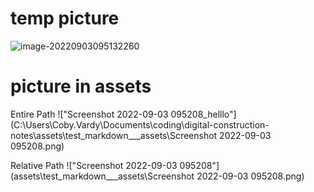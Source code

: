 

# temp picture

![image-20220903095132260](C:\Users\Coby.Vardy\AppData\Roaming\Typora\typora-user-images\image-20220903095132260.png)


# picture in assets

Entire Path
!["Screenshot 2022-09-03 095208_helllo"](C:\Users\Coby.Vardy\Documents\coding\digital-construction-notes\assets\test_markdown___assets\Screenshot 2022-09-03 095208.png)

Relative Path
!["Screenshot 2022-09-03 095208"](assets\test_markdown___assets\Screenshot 2022-09-03 095208.png)

